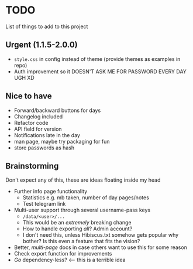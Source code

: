 # TODO
List of things to add to this project

## Urgent (1.1.5-2.0.0)
* `style.css` in config instead of theme (provide themes as examples in repo)
* Auth improvement so it DOESN'T ASK ME FOR PASSWORD EVERY DAY UGH XD

## Nice to have
* Forward/backward buttons for days
* Changelog included
* Refactor code
* API field for version
* Notifications late in the day
* man page, maybe try packaging for fun
* store passwords as hash

## Brainstorming
Don't expect any of this, these are ideas floating inside my head
* Further info page functionality
  * Statistics e.g. mb taken, number of day pages/notes
  * Test telegram link
* Multi-user support through several username-pass keys
  * `/data/<user>/...`
  * This would be an *extremely* breaking change
  * How to handle exporting *all*? Admin account?
  * I don't need this, unless Hibiscus.txt somehow gets popular why bother? 
  Is this even a feature that fits the vision?
* Better, *multi-page* docs in case others want to use this for some reason
* Check export function for improvements
* *Go* dependency-less? <-- this is a terrible idea